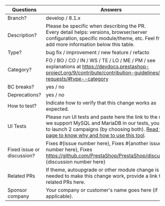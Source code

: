 <!-----------------------------------------------------------------------------
Thank you for contributing to the PrestaShop project!

Please take the time to edit the "Answers" rows below with the necessary information.

Check out our contribution guidelines to find out how to complete it:
https://devdocs.prestashop-project.org/9/contribute/contribution-guidelines/#pull-requests

For type and category see:
https://devdocs.prestashop-project.org/9/contribute/contribution-guidelines/pull-requests/#type--category
------------------------------------------------------------------------------>

| Questions         | Answers
| ----------------- | -------------------------------------------------------
| Branch?           | develop / 8.1.x
| Description?      | Please be specific when describing the PR. <br> Every detail helps: versions, browser/server configuration, specific module/theme, etc. Feel free to add more information below this table.
| Type?             | bug fix / improvement / new feature / refacto
| Category?         | FO / BO / CO / IN / WS / TE / LO / ME / PM / see explanations at https://devdocs.prestashop-project.org/9/contribute/contribution-guidelines/pull-requests/#type--category
| BC breaks?        | yes / no
| Deprecations?     | yes / no
| How to test?      | Indicate how to verify that this change works as expected.
| UI Tests          | Please run UI tests and paste here the link to the run. As we support MySQL and MariaDB in our tests, you have to launch 2 campaigns (by choosing both). [Read this page to know why and how to use this tool](https://devdocs.prestashop-project.org/9/contribute/contribution-guidelines/ui-tests/).
| Fixed issue or discussion?     | Fixes #{issue number here}, Fixes #{another issue number here}, Fixes https://github.com/PrestaShop/PrestaShop/discussions/ {discussion number here}
| Related PRs       | If theme, autoupgrade or other module change is needed to make this change work, provide a link to related PRs here.
| Sponsor company   | Your company or customer's name goes here (if applicable).
